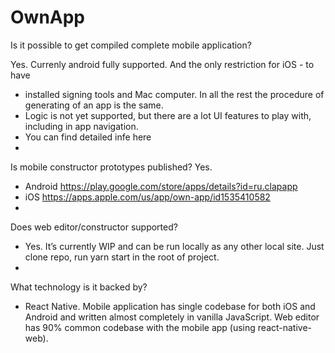 # OwnApp
Is it possible to get compiled complete mobile application?

Yes. Currenly android fully supported. And the only restriction for iOS - to have
-	installed signing tools and Mac computer. In all the rest the procedure of generating of an app is the same.
-	Logic is not yet supported, but there are a lot UI features to play with, including in app navigation.
-	You can find detailed infe here
-	
Is mobile constructor prototypes published?
Yes.
-	Android https://play.google.com/store/apps/details?id=ru.clapapp
-	iOS https://apps.apple.com/us/app/own-app/id1535410582
-	
Does web editor/constructor supported?
-	Yes. It’s currently WIP and can be run locally as any other local site. Just clone repo, run yarn start in the root of project.
-	
What technology is it backed by?
-	React Native. Mobile application has single codebase for both iOS and Android and written almost completely in vanilla JavaScript. Web editor has 90% common codebase with the mobile app (using react-native-web).
